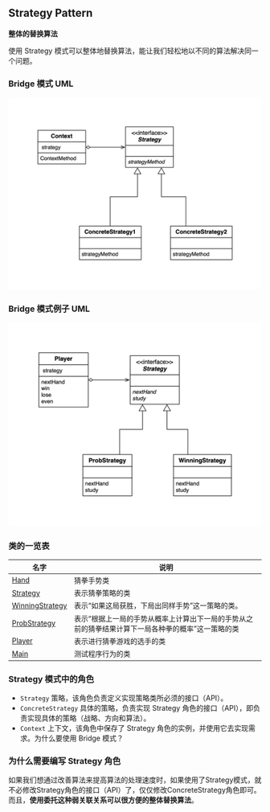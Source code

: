 ## Strategy Pattern

**整体的替换算法**

使用 Strategy 模式可以整体地替换算法，能让我们轻松地以不同的算法解决同一个问题。


### Bridge 模式 UML

![strategy.png](./resource/strategy.png)

### Bridge 模式例子 UML

![strategy-example.png](./resource/strategy-example.png)

### 类的一览表

| 名字                                      | 说明                                                         |
| ----------------------------------------- | ------------------------------------------------------------ |
| [Hand](./Hand.java)                       | 猜拳手势类                                                   |
| [Strategy](./Strategy.java)               | 表示猜拳策略的类                                             |
| [WinningStrategy](./WinningStrategy.java) | 表示“如果这局获胜，下局出同样手势”这一策略的类。             |
| [ProbStrategy](./ProbStrategy.java)       | 表示“根据上一局的手势从概率上计算出下一局的手势从之前的猜拳结果计算下一局各种拳的概率”这一策略的类 |
| [Player](./Player.java)                   | 表示进行猜拳游戏的选手的类                                   |
| [Main](./Main.java)                       | 测试程序行为的类                                             |


### Strategy 模式中的角色

- `Strategy` 策略，该角色负责定义实现策略类所必须的接口（API）。
- `ConcreteStrategy` 具体的策略，负责实现 Strategy 角色的接口（API），即负责实现具体的策略（战略、方向和算法）。
- `Context` 上下文，该角色中保存了 Strategy 角色的实例，并使用它去实现需求。为什么要使用 Bridge 模式？

### 为什么需要编写 Strategy 角色

如果我们想通过改善算法来提高算法的处理速度时，如果使用了Strategy模式，就不必修改Strategy角色的接口（API）了，仅仅修改ConcreteStrategy角色即可。而且，**使用委托这种弱关联关系可以很方便的整体替换算法**。

